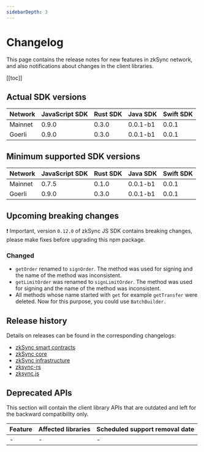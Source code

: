 ```yaml
---
sidebarDepth: 3
---
```


# Changelog

This page contains the release notes for new features in zkSync network, and also notifications about changes in the
client libraries.

[[toc]]

## Actual SDK versions

| Network | JavaScript SDK | Rust SDK | Java SDK | Swift SDK |
| ------- | -------------- | -------- | -------- | --------- |
| Mainnet | 0.9.0          | 0.3.0    | 0.0.1-b1 | 0.0.1     |
| Goerli  | 0.9.0          | 0.3.0    | 0.0.1-b1 | 0.0.1     |

## Minimum supported SDK versions

| Network | JavaScript SDK | Rust SDK | Java SDK | Swift SDK |
| ------- | -------------- | -------- | -------- | --------- |
| Mainnet | 0.7.5          | 0.1.0    | 0.0.1-b1 | 0.0.1     |
| Goerli  | 0.9.0          | 0.3.0    | 0.0.1-b1 | 0.0.1     |

## Upcoming breaking changes

❗ Important, version `0.12.0` of zkSync JS SDK contains breaking changes, please make fixes before upgrading this npm package.

### Changed
- `getOrder` renamed to `signOrder`.  The method was used for signing and the name of the method was inconsistent.
- `getLimitOrder` was renamed to `signLimitOrder`. The method was used for signing and the name of the method was inconsistent.
- All methods whose name started with `get` for example `getTransfer` were deleted. Now for this purpose, you could use `BatchBuilder.`

## Release history

Details on releases can be found in the corresponding changelogs:

- [zkSync smart contracts](https://github.com/matter-labs/zksync/blob/master/changelog/contracts.md)
- [zkSync core](https://github.com/matter-labs/zksync/blob/master/changelog/core.md)
- [zkSync infrastructure](https://github.com/matter-labs/zksync/blob/master/changelog/infrastructure.md)
- [zksync-rs](https://github.com/matter-labs/zksync/blob/master/changelog/rust-sdk.md)
- [zksync.js](https://github.com/matter-labs/zksync/blob/master/changelog/js-sdk.md)

## Deprecated APIs

This section will contain the client library APIs that are outdated and left for the backward compatibility only.

| Feature | Affected libraries | Scheduled support removal date |
| ------- | ------------------ | ------------------------------ |
| -       | -                  | -                              |
